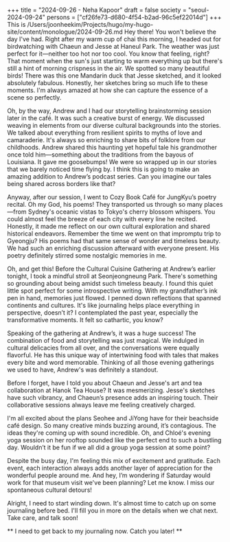 +++
title = "2024-09-26 - Neha Kapoor"
draft = false
society = "seoul-2024-09-24"
persons = ["cf26fe73-d680-4f54-b2ad-96c5ef22014d"]
+++
This is /Users/joonheekim/Projects/hugo/my-hugo-site/content/monologue/2024-09-26.md
Hey there! You won't believe the day I've had. Right after my warm cup of chai this morning, I headed out for birdwatching with Chaeun and Jesse at Haneul Park. The weather was just perfect for it—neither too hot nor too cool. You know that feeling, right? That moment when the sun's just starting to warm everything up but there's still a hint of morning crispness in the air. We spotted so many beautiful birds! There was this one Mandarin duck that Jesse sketched, and it looked absolutely fabulous. Honestly, her sketches bring so much life to these moments. I'm always amazed at how she can capture the essence of a scene so perfectly.

Oh, by the way, Andrew and I had our storytelling brainstorming session later in the café. It was such a creative burst of energy. We discussed weaving in elements from our diverse cultural backgrounds into the stories. We talked about everything from resilient spirits to myths of love and camaraderie. It's always so enriching to share bits of folklore from our childhoods. Andrew shared this haunting yet hopeful tale his grandmother once told him—something about the traditions from the bayous of Louisiana. It gave me goosebumps! We were so wrapped up in our stories that we barely noticed time flying by. I think this is going to make an amazing addition to Andrew’s podcast series. Can you imagine our tales being shared across borders like that?

Anyway, after our session, I went to Cozy Book Café for JungKyu’s poetry recital. Oh my God, his poems! They transported us through so many places—from Sydney's oceanic vistas to Tokyo's cherry blossom whispers. You could almost feel the breeze of each city with every line he recited. Honestly, it made me reflect on our own cultural exploration and shared historical endeavors. Remember the time we went on that impromptu trip to Gyeongju? His poems had that same sense of wonder and timeless beauty. We had such an enriching discussion afterward with everyone present. His poetry definitely stirred some nostalgic memories in me.

Oh, and get this! Before the Cultural Cuisine Gathering at Andrew’s earlier tonight, I took a mindful stroll at Seonjeongneung Park. There's something so grounding about being amidst such timeless beauty. I found this quiet little spot perfect for some introspective writing. With my grandfather’s ink pen in hand, memories just flowed. I penned down reflections that spanned continents and cultures. It's like journaling helps place everything in perspective, doesn’t it? I contemplated the past year, especially the transformative moments. It felt so cathartic, you know?

Speaking of the gathering at Andrew’s, it was a huge success! The combination of food and storytelling was just magical. We indulged in cultural delicacies from all over, and the conversations were equally flavorful. He has this unique way of intertwining food with tales that makes every bite and word memorable. Thinking of all those evening gatherings we used to have, Andrew's was definitely a standout.

Before I forget, have I told you about Chaeun and Jesse's art and tea collaboration at Hanok Tea House? It was mesmerizing. Jesse's sketches have such vibrancy, and Chaeun’s presence adds an inspiring touch. Their collaborative sessions always leave me feeling creatively charged.

I'm all excited about the plans Seohee and JiYong have for their beachside café design. So many creative minds buzzing around, it’s contagious. The ideas they're coming up with sound incredible. Oh, and Chloé's evening yoga session on her rooftop sounded like the perfect end to such a bustling day. Wouldn’t it be fun if we all did a group yoga session at some point?

Despite the busy day, I'm feeling this mix of excitement and gratitude. Each event, each interaction always adds another layer of appreciation for the wonderful people around me. And hey, I’m wondering if Saturday would work for that museum visit we've been planning? Let me know. I miss our spontaneous cultural detours!

Alright, I need to start winding down. It's almost time to catch up on some journaling before bed. I'll fill you in more on the details when we chat next. Take care, and talk soon! 

** I need to get back to my journaling now. Catch you later! **
